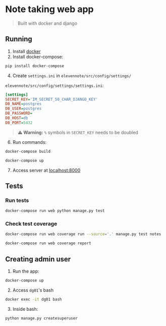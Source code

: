 # Note taking web app
> Built with docker and django

## Running

1. Install [docker](https://docs.docker.com/get-docker/)
2. Install docker-compose:
```bash
pip install docker-compose
```
4. Create `settings.ini` in `elevennote/src/config/settings/`

`elevennote/src/config/settings/settings.ini`:
```ini
[settings]
SECRET_KEY='IM_SECRET_50_CHAR_DJANGO_KEY'
DB_NAME=postgres
DB_USER=postgres
DB_PASSWORD=
DB_HOST=db
DB_PORT=5432
```


> **:warning: Warning:** `%` symbols in `SECRET_KEY` needs to be doubled

6. Run commands:
```bash
docker-compose build
```

```bash
docker-compose up
```

7. Access server at [localhost:8000](http://localhost:8000/)


## Tests

### Run tests
```bash
docker-compose run web python manage.py test
```
### Check test coverage
```bash
docker-compose run web coverage run --source='.' manage.py test notes
```
```bash
docker-compose run web coverage report
```

## Creating admin user

1. Run the app:
```bash
docker-compose up
```
2. Access `dg01`'s bash

```bash
docker exec -it dg01 bash
```
3. Inside bash:
```bash
python manage.py createsuperuser
```
